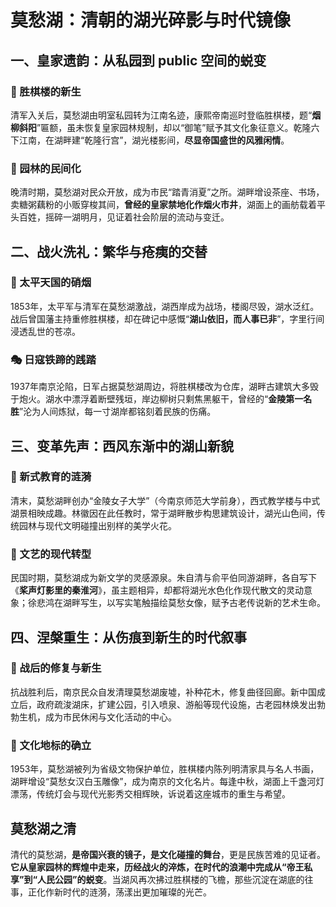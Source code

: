 
# 莫愁湖：清朝的湖光碎影与时代镜像  
## 一、皇家遗韵：从私园到 **public** 空间的蜕变  
### 🔑 胜棋楼的新生  
清军入关后，莫愁湖由明室私园转为江南名迹，康熙帝南巡时登临胜棋楼，题“**烟柳斜阳**”匾额，虽未恢复皇家园林规制，却以“御笔”赋予其文化象征意义。乾隆六下江南，在湖畔建“乾隆行宫”，湖光楼影间，**尽显帝国盛世的风雅闲情**。  

### 🌾 园林的民间化  
晚清时期，莫愁湖对民众开放，成为市民“踏青消夏”之所。湖畔增设茶座、书场，卖糖粥藕粉的小贩穿梭其间，**曾经的皇家禁地化作烟火市井**，湖面上的画舫载着平头百姓，摇碎一湖明月，见证着社会阶层的流动与变迁。  

## 二、战火洗礼：繁华与疮痍的交替  
### 📜 太平天国的硝烟  
1853年，太平军与清军在莫愁湖激战，湖西岸成为战场，楼阁尽毁，湖水泛红。战后曾国藩主持重修胜棋楼，却在碑记中感慨“**湖山依旧，而人事已非**”，字里行间浸透乱世的苍凉。  

### 🎭 日寇铁蹄的践踏  
1937年南京沦陷，日军占据莫愁湖周边，将胜棋楼改为仓库，湖畔古建筑大多毁于炮火。湖水中漂浮着断壁残垣，岸边柳树只剩焦黑躯干，曾经的“**金陵第一名胜**”沦为人间炼狱，每一寸湖岸都铭刻着民族的伤痛。  

## 三、变革先声：西风东渐中的湖山新貌  
### 🌳 新式教育的涟漪  
清末，莫愁湖畔创办“金陵女子大学”（今南京师范大学前身），西式教学楼与中式湖景相映成趣。林徽因在此任教时，常于湖畔散步构思建筑设计，湖光山色间，传统园林与现代文明碰撞出别样的美学火花。  

### 📖 文艺的现代转型  
民国时期，莫愁湖成为新文学的灵感源泉。朱自清与俞平伯同游湖畔，各自写下《**桨声灯影里的秦淮河**》，虽主题相异，却都将湖光水色化作现代散文的灵动意象；徐悲鸿在湖畔写生，以写实笔触描绘莫愁女像，赋予古老传说新的艺术生命。  

## 四、涅槃重生：从伤痕到新生的时代叙事  
### 🔑 战后的修复与新生  
抗战胜利后，南京民众自发清理莫愁湖废墟，补种花木，修复曲径回廊。新中国成立后，政府疏浚湖床，扩建公园，引入喷泉、游船等现代设施，古老园林焕发出勃勃生机，成为市民休闲与文化活动的中心。  

### 🌙 文化地标的确立  
1953年，莫愁湖被列为省级文物保护单位，胜棋楼内陈列明清家具与名人书画，湖畔增设“莫愁女汉白玉雕像”，成为南京的文化名片。每逢中秋，湖面上千盏河灯漂荡，传统灯会与现代光影秀交相辉映，诉说着这座城市的重生与希望。  

## 莫愁湖之清  
清代的莫愁湖，**是帝国兴衰的镜子，是文化碰撞的舞台**，更是民族苦难的见证者。**它从皇家园林的辉煌中走来，历经战火的淬炼，在时代的浪潮中完成从“帝王私享”到“人民公园”的蜕变**。当湖风再次拂过胜棋楼的飞檐，那些沉淀在湖底的往事，正化作新时代的涟漪，荡漾出更加璀璨的光芒。